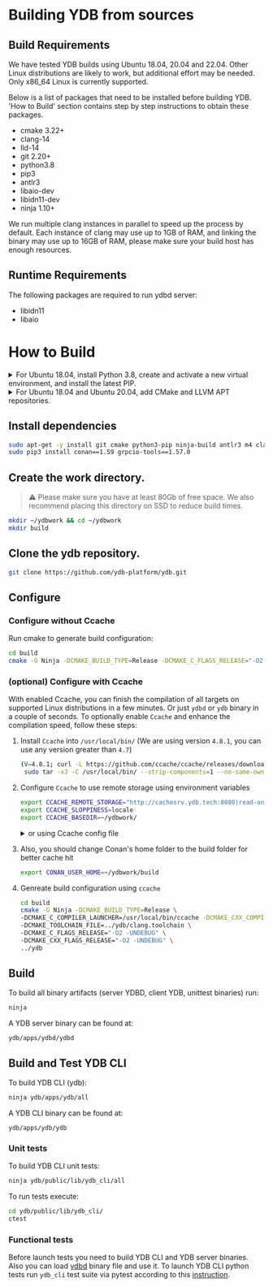 # Building YDB from sources

## Build Requirements
 We have tested YDB builds using Ubuntu 18.04, 20.04 and 22.04. Other Linux distributions are likely to work, but additional effort may be needed. Only x86_64 Linux is currently supported.

 Below is a list of packages that need to be installed before building YDB. 'How to Build' section contains step by step instructions to obtain these packages.

 - cmake 3.22+
 - clang-14
 - lld-14
 - git 2.20+
 - python3.8
 - pip3
 - antlr3
 - libaio-dev
 - libidn11-dev
 - ninja 1.10+

 We run multiple clang instances in parallel to speed up the process by default. Each instance of clang may use up to 1GB of RAM, and linking the binary may use up to 16GB of RAM, please make sure your build host has enough resources.

## Runtime Requirements
 The following packages are required to run ydbd server:

 - libidn11
 - libaio

# How to Build

<details>
   <summary>For Ubuntu 18.04, install Python 3.8, create and activate a new virtual environment, and install the latest PIP.</summary>

   ```bash
   apt-get install python3.8 python3.8-venv python3-venv
   python3.8 -mvnev ~/ydbwork/ve
   source ~/ydbwork/ve/bin/activate
   pip install -U pip
   ```
</details>

<details>
   <summary>For Ubuntu 18.04 and Ubuntu 20.04, add CMake and LLVM APT repositories.</summary>

   ```bash
   wget -O - https://apt.kitware.com/keys/kitware-archive-latest.asc | sudo apt-key add -
   echo "deb http://apt.kitware.com/ubuntu/ $(lsb_release -cs) main" | sudo tee /etc/apt/sources.list.d/kitware.list >/dev/null
   
   wget -O - https://apt.llvm.org/llvm-snapshot.gpg.key | sudo apt-key add -
   echo "deb http://apt.llvm.org/$(lsb_release -cs)/ llvm-toolchain-$(lsb_release -cs)-14 main" | sudo tee /etc/apt/sources.list.d/llvm.list >/dev/null
   
   sudo apt-get update
   
   ```

</details>

## Install dependencies

```bash
sudo apt-get -y install git cmake python3-pip ninja-build antlr3 m4 clang-14 lld-14 libidn11-dev libaio1 libaio-dev llvm-14
sudo pip3 install conan==1.59 grpcio-tools==1.57.0

```

## Create the work directory. 
> :warning: Please make sure you have at least 80Gb of free space. We also recommend placing this directory on SSD to reduce build times.

```bash
mkdir ~/ydbwork && cd ~/ydbwork
mkdir build

```

## Clone the ydb repository.

```bash
git clone https://github.com/ydb-platform/ydb.git
```

## Configure



### Configure without Ccache

Run cmake to generate build configuration:

```bash
cd build
cmake -G Ninja -DCMAKE_BUILD_TYPE=Release -DCMAKE_C_FLAGS_RELEASE="-O2 -UNDEBUG" -DCMAKE_CXX_FLAGS_RELEASE="-O2 -UNDEBUG" -DCMAKE_TOOLCHAIN_FILE=../ydb/clang.toolchain ../ydb

```


### (optional) Configure with Ccache

With enabled Ccache, you can finish the compilation of all targets on supported Linux distributions in a few minutes. 
  Or just `ydbd` or `ydb` binary in a couple of seconds. To optionally enable `Ccache` and enhance the compilation speed, follow these steps:

1. Install `Ccache` into `/usr/local/bin/` (We are using version `4.8.1`, you can use any version greater than `4.7`)
    ```bash
    (V=4.8.1; curl -L https://github.com/ccache/ccache/releases/download/v${V}/ccache-${V}-linux-x86_64.tar.xz | \
     sudo tar -xJ -C /usr/local/bin/ --strip-components=1 --no-same-owner ccache-${V}-linux-x86_64/ccache)

    ```

2. Configure `Ccache` to use remote storage using environment variables
    ```bash
    export CCACHE_REMOTE_STORAGE="http://cachesrv.ydb.tech:8080|read-only|layout=bazel"
    export CCACHE_SLOPPINESS=locale
    export CCACHE_BASEDIR=~/ydbwork/
   
    ```
    <details>
    <summary>or using Ccache config file</summary>

    ```bash
    ccache -o remote_storage="http://cachesrv.ydb.tech:8080|read-only|layout=bazel"
    ccache -o sloppiness=locale 
    ccache -o base_dir=~/ydbwork/
   
    ```
    </details>
3. Also, you should change Conan's home folder to the build folder for better cache hit 
    ```bash
    export CONAN_USER_HOME=~/ydbwork/build
    ```

4. Genreate build configuration using `ccache`
    ```bash
    cd build
    cmake -G Ninja -DCMAKE_BUILD_TYPE=Release \
    -DCMAKE_C_COMPILER_LAUNCHER=/usr/local/bin/ccache -DCMAKE_CXX_COMPILER_LAUNCHER=/usr/local/bin/ccache \
    -DCMAKE_TOOLCHAIN_FILE=../ydb/clang.toolchain \
    -DCMAKE_C_FLAGS_RELEASE="-O2 -UNDEBUG" \
    -DCMAKE_CXX_FLAGS_RELEASE="-O2 -UNDEBUG" \
    ../ydb
   
    ```

## Build

To build all binary artifacts (server YDBD, client YDB, unittest binaries) run:
```bash
ninja
```

A YDB server binary can be found at:
```
ydb/apps/ydbd/ydbd
```

## Build and Test YDB CLI

To build YDB CLI (ydb):
```bash
ninja ydb/apps/ydb/all
```

A YDB CLI binary can be found at:
```
ydb/apps/ydb/ydb
```

### Unit tests

To build YDB CLI unit tests:
```bash
ninja ydb/public/lib/ydb_cli/all
```

To run tests execute:
```bash
cd ydb/public/lib/ydb_cli/
ctest
```

### Functional tests

Before launch tests you need to build YDB CLI and YDB server binaries. 
Also you can load [ydbd](https://ydb.tech/en/docs/downloads/#ydb-server) binary file and use it.
To launch YDB CLI python tests run `ydb_cli` test suite via pytest according to this [instruction](ydb/tests/functional/README.md).
